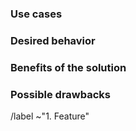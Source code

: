 ### Use cases
<!-- Describe what problem(s) the user is experiencing and that this request
is trying to solve. -->


### Desired behavior
<!-- Describe the desired functionality. -->


### Benefits of the solution
<!-- List the possible benefits of the solution and how it fits in the project. -->


### Possible drawbacks
<!--
     Describe possible drawbacks of the feature and list how it could affect
     the project i.e. UI discoverability, complexity, impact in more or less
     number of users, etc.
-->

<!-- Ignore the text under this line. -->
/label ~"1. Feature"
